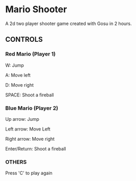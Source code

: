 # Mario Shooter
A 2d two player shooter game created with Gosu in 2 hours.


## CONTROLS
### Red Mario (Player 1)
W: Jump

A: Move left

D: Move right

SPACE: Shoot a fireball


### Blue Mario (Player 2)
Up arrow: Jump

Left arrow: Move Left

Right arrow: Move right

Enter/Return: Shoot a fireball 


### OTHERS
Press 'C' to play again

